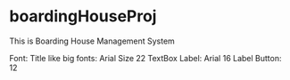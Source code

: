 # boardingHouseProj
This is Boarding House Management System

Font:
Title like big fonts: Arial Size 22
TextBox Label: Arial 16
Label Button: 12
